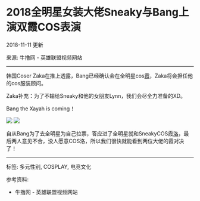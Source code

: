 # 2018全明星女装大佬Sneaky与Bang上演双霞COS表演

2018-11-11 更新 

来源: 牛撸网 - 英雄联盟视频网站

---

韩国Coser Zaka在推上透露，Bang已经确认会在全明星cos[霞](https://lol.qq.com/article/xayah/)，Zaka将会担任他的cos服装顾问。

Zaka补充：为了不输给Sneaky和他的女朋友Lynn，我们会尽全力准备的XD。

Bang the Xayah is coming！

![](https://example.com/d/file/bigpic/2018/11/26/13/cwo3njyvlkx1083.jpg)
![](https://example.com/d/file/bigpic/2018/11/26/13/yzvqraoiojt1084.jpg)

自从Bang为了去全明星为自己拉票，答应进了全明星就和SneakyCOS霞[洛](https://lol.qq.com/article/rakan/)，最后两人意见不合，没人愿意COS洛，所以我们很快就能看到两位大佬的霞对决了！

---

标签: 多元性别, COSPLAY, 电竞文化

参考资料: 
- 牛撸网 - 英雄联盟视频网站